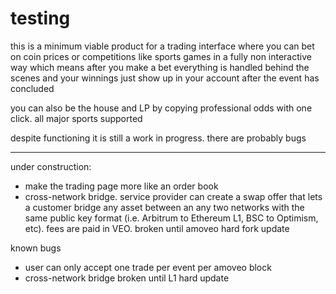 # testing

this is a minimum viable product for a trading interface where you can bet on coin prices or competitions like sports games in a fully non interactive way which means after you make a bet everything is handled behind the scenes and your winnings just show up in your account after the event has concluded

you can also be the house and LP by copying professional odds with one click. all major sports supported

despite functioning it is still a work in progress. there are probably bugs

------------------------------------------------------------------------------------------------------------------------------------------

under construction:

- make the trading page more like an order book
- cross-network bridge. service provider can create a swap offer that lets a customer bridge any asset between an any two networks with the same public key format (i.e. Arbitrum to Ethereum L1, BSC to Optimism, etc). fees are paid in VEO. broken until amoveo hard fork update

known bugs

- user can only accept one trade per event per amoveo block
- cross-network bridge broken until L1 hard update
